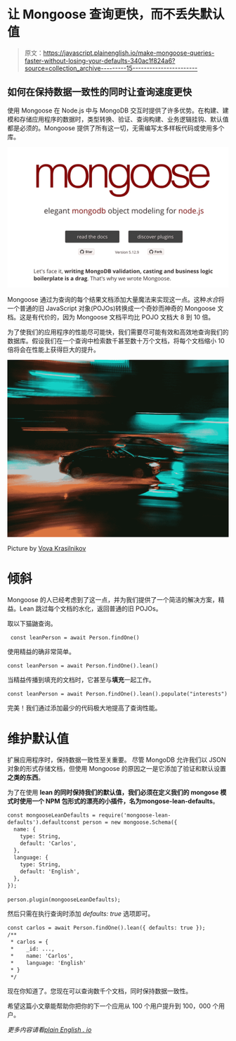 # 让 Mongoose 查询更快，而不丢失默认值

> 原文：<https://javascript.plainenglish.io/make-mongoose-queries-faster-without-losing-your-defaults-340ac1f824a6?source=collection_archive---------15----------------------->

## 如何在保持数据一致性的同时让查询速度更快

使用 Mongoose 在 Node.js 中与 MongoDB 交互时提供了许多优势。在构建、建模和存储应用程序的数据时，类型转换、验证、查询构建、业务逻辑挂钩、默认值都是必须的。Mongoose 提供了所有这一切，无需编写太多样板代码或使用多个库。

![](img/bc27d2b98f550405caa5a8411a389288.png)

Mongoose 通过为查询的每个结果文档添加大量魔法来实现这一点。这种*水合*将一个普通的旧 JavaScript 对象(POJOs)转换成一个奇妙而神奇的 Mongoose 文档。这是有代价的，因为 Mongoose 文档平均比 POJO 文档大 8 到 10 倍。

为了使我们的应用程序的性能尽可能快，我们需要尽可能有效和高效地查询我们的数据库。假设我们在一个查询中检索数千甚至数十万个文档，将每个文档缩小 10 倍将会在性能上获得巨大的提升。

![](img/b471a8cf33fb8ab30397a057cdfe1e6c.png)

Picture by [Vova Krasilnikov](https://www.pexels.com/es-es/@vovaflame?utm_content=attributionCopyText&utm_medium=referral&utm_source=pexels)

# 倾斜

Mongoose 的人已经考虑到了这一点，并为我们提供了一个简洁的解决方案，精益。Lean 跳过每个文档的水化，返回普通的旧 POJOs。

取以下猫鼬查询。

```
 const leanPerson = await Person.findOne()
```

使用精益的确非常简单。

```
const leanPerson = await Person.findOne().lean()
```

当精益传播到填充的文档时，它甚至与**填充**一起工作。

```
const leanPerson = await Person.findOne().lean().populate("interests")
```

完美！我们通过添加最少的代码极大地提高了查询性能。

# 维护默认值

扩展应用程序时，保持数据一致性至关重要。
尽管 MongoDB 允许我们以 JSON 对象的形式存储文档，但使用 Mongoose 的原因之一是它添加了验证和默认设置**之类的东西**。

为了在使用 **lean 的同时保持我们的默认值，**我们必须在定义我们的 mongose 模式时使用一个 NPM 包形式的漂亮的小插件，名为**mongose-lean-defaults**。

```
const mongooseLeanDefaults = require('mongoose-lean-defaults').defaultconst person = new mongoose.Schema({
  name: {
    type: String,
    default: 'Carlos',
  },
  language: {
    type: String,
    default: 'English',
  },
});

person.plugin(mongooseLeanDefaults);
```

然后只需在执行查询时添加 *defaults: true* 选项即可。

```
const carlos = await Person.findOne().lean({ defaults: true });
/**
 * carlos = {
 *    _id: ...,
 *    name: 'Carlos',
 *    language: 'English'
 * }
 */
```

现在你知道了。您现在可以查询数千个文档，同时保持数据一致性。

希望这篇小文章能帮助你把你的下一个应用从 100 个用户提升到 100，000 个用户。

*更多内容请看*[*plain English . io*](http://plainenglish.io/)